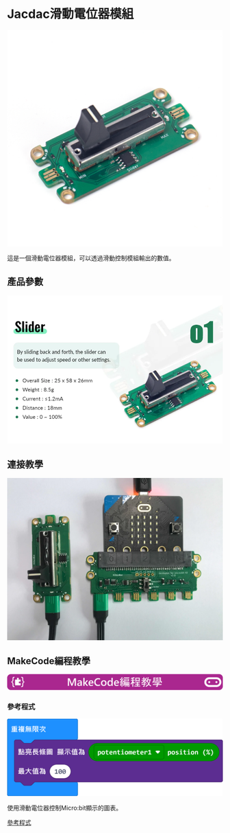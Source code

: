 # Jacdac滑動電位器模組

![](./images/slider1.png)

這是一個滑動電位器模組，可以透過滑動控制模組輸出的數值。

## 產品參數

![](./images/slider2.png)

## 連接教學

![](./images/slider3.png)

## MakeCode編程教學

![](../functional_module/PWmodules/images/mcbanner.png)

### 參考程式

![](./images/slider_code.png)

使用滑動電位器控制Micro:bit顯示的圖表。

[參考程式](https://makecode.microbit.org/_MFx3iTJtdbdW)